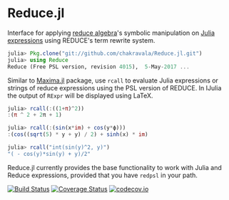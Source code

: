 # Reduce.jl

Interface for applying [reduce algebra](http://www.reduce-algebra.com/index.htm)'s symbolic manipulation on [Julia expressions](https://docs.julialang.org/en/latest/manual/metaprogramming) using REDUCE's term rewrite system.

```Julia
julia> Pkg.clone("git://github.com/chakravala/Reduce.jl.git")
julia> using Reduce
Reduce (Free PSL version, revision 4015),  5-May-2017 ...
```
Similar to [Maxima.jl](https://github.com/nsmith5/Maxima.jl) package, use `rcall` to evaluate Julia expressions or strings of reduce expressions using the PSL version of REDUCE. In IJulia the output of `RExpr` will be displayed using LaTeX.

```Julia
julia> rcall(:((1+π)^2))
:(π ^ 2 + 2π + 1)

julia> rcall(:(sin(x*im) + cos(y*ϕ)))
:(cos((sqrt(5) * y + y) / 2) + sinh(x) * im)

julia> rcall("int(sin(y)^2, y)")
"( - cos(y)*sin(y) + y)/2"
```
Reduce.jl currently provides the base functionality to work with Julia and Reduce expressions, provided that you have `redpsl` in your path.


[![Build Status](https://travis-ci.org/chakravala/Reduce.jl.svg?branch=master)](https://travis-ci.org/chakravala/Reduce.jl) [![Coverage Status](https://coveralls.io/repos/chakravala/Reduce.jl/badge.svg?branch=master&service=github)](https://coveralls.io/github/chakravala/Reduce.jl?branch=master) [![codecov.io](http://codecov.io/github/chakravala/Reduce.jl/coverage.svg?branch=master)](http://codecov.io/github/chakravala/Reduce.jl?branch=master)
